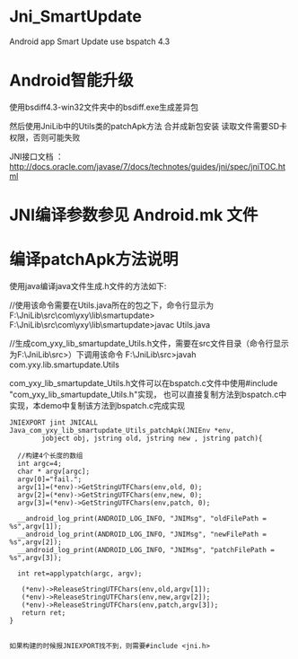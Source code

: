 # Jni_SmartUpdate
Android app Smart Update use bspatch 4.3

Android智能升级
===========================================
使用bsdiff4.3-win32文件夹中的bsdiff.exe生成差异包

然后使用JniLib中的Utils类的patchApk方法 合并成新包安装
读取文件需要SD卡权限，否则可能失败

JNI接口文档 ：
http://docs.oracle.com/javase/7/docs/technotes/guides/jni/spec/jniTOC.html


JNI编译参数参见 Android.mk 文件
===========================================

编译patchApk方法说明
===========================================
使用java编译java文件生成.h文件的方法如下:

//使用该命令需要在Utils.java所在的包之下，命令行显示为F:\JniLib\src\com\yxy\lib\smartupdate>
	F:\JniLib\src\com\yxy\lib\smartupdate>javac Utils.java  

//生成com_yxy_lib_smartupdate_Utils.h文件，需要在src文件目录（命令行显示为F:\JniLib\src>）下调用该命令
	F:\JniLib\src>javah com.yxy.lib.smartupdate.Utils

com_yxy_lib_smartupdate_Utils.h文件可以在bspatch.c文件中使用#include "com_yxy_lib_smartupdate_Utils.h"实现，
也可以直接复制方法到bspatch.c中实现，本demo中复制该方法到bspatch.c完成实现

	JNIEXPORT jint JNICALL Java_com_yxy_lib_smartupdate_Utils_patchApk(JNIEnv *env,
	        jobject obj, jstring old, jstring new , jstring patch){
	  
	  //构建4个长度的数组
	  int argc=4;
	  char * argv[argc];
	  argv[0]="fail.";
	  argv[1]=(*env)->GetStringUTFChars(env,old, 0);
	  argv[2]=(*env)->GetStringUTFChars(env,new, 0);
	  argv[3]=(*env)->GetStringUTFChars(env,patch, 0);
	
	  __android_log_print(ANDROID_LOG_INFO, "JNIMsg", "oldFilePath = %s",argv[1]);
	  __android_log_print(ANDROID_LOG_INFO, "JNIMsg", "newFilePath = %s",argv[2]);
	  __android_log_print(ANDROID_LOG_INFO, "JNIMsg", "patchFilePath = %s",argv[3]);
	
	  int ret=applypatch(argc, argv);
	
	   (*env)->ReleaseStringUTFChars(env,old,argv[1]);
	   (*env)->ReleaseStringUTFChars(env,new,argv[2]);
	   (*env)->ReleaseStringUTFChars(env,patch,argv[3]);
	   return ret;
	}


	如果构建的时候报JNIEXPORT找不到，则需要#include <jni.h>



